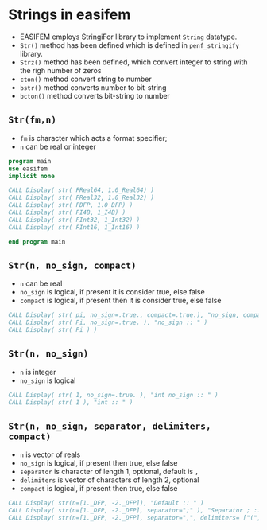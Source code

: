 # Strings in easifem

- EASIFEM employs StringiFor library to implement `String` datatype.
- `Str()` method has been defined which is defined in `penf_stringify` library.
- `Strz()` method has been defined, which convert integer to string with the righ number of zeros
- `cton()` method convert string to number
- `bstr()` method converts number to bit-string
- `bcton()` method converts bit-string to number

## `Str(fm,n)`

- `fm` is character which acts a format specifier;
- `n` can be real or integer

```fortran
program main
use easifem
implicit none

CALL Display( str( FReal64, 1.0_Real64) )
CALL Display( str( FReal32, 1.0_Real32) )
CALL Display( str( FDFP, 1.0_DFP) )
CALL Display( str( FI4B, 1_I4B) )
CALL Display( str( FInt32, 1_Int32) )
CALL Display( str( FInt16, 1_Int16) )

end program main
```

## `Str(n, no_sign, compact)`

- `n` can be real
- `no_sign` is logical, if present it is consider true, else false
- `compact` is logical, if present then it is consider true, else false

```fortran
CALL Display( str( pi, no_sign=.true., compact=.true.), "no_sign, compact :: " )
CALL Display( str( Pi, no_sign=.true. ), "no_sign :: " )
CALL Display( str( Pi ) )
```

## `Str(n, no_sign)`

- `n` is integer
- `no_sign` is logical

```fortran
CALL Display( str( 1, no_sign=.true. ), "int no_sign :: " )
CALL Display( str( 1 ), "int :: " )
```

## `Str(n, no_sign, separator, delimiters, compact)`

- `n` is vector of reals
- `no_sign`  is logical, if present then true, else false
- `separator` is character of length 1, optional, default is `,`
- `delimiters` is vector of characters of length 2, optional
- `compact` is logical, if present then true, else false

```fortran
CALL Display( str(n=[1._DFP, -2._DFP]), "Default :: " )
CALL Display( str(n=[1._DFP, -2._DFP], separator=";" ), "Separator ; :: " )
CALL Display( str(n=[1._DFP, -2._DFP], separator=",", delimiters= ["(", ")"] ), "Separator and delimiters :: " )
```

